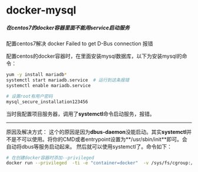 # docker-mysql



##### 在centos7的docker容器里面不能用service启动服务



配置centos7解决 docker Failed to get D-Bus connection 报错

配置centos的docker容器时，在里面安装mysql数据库，以下为安装mysql的命令：

```bash
yum -y install mariadb*
systemctl start mariadb.service  # 运行到这条报错  
systemctl enable mariadb.service 

# 设置root有用户密码
mysql_secure_installation123456
```

当时我配置项目服务器，调用了**systemctl**命令启动服务，报错。

------

原因及解决方式： 
这个的原因是因为**dbus-daemon**没能启动。其实**systemctl**并不是不可以使用。将你的CMD或者entrypoint设置为**/usr/sbin/init**即可。会自动将dbus等服务启动起来。 
然后就可以使用systemctl了。命令如下：

```bash
# 在创建docker容器时添加--privileged
docker run --privileged  -ti -e "container=docker"  -v /sys/fs/cgroup:/sys/fs/cgroup  centos  /usr/sbin/init
```